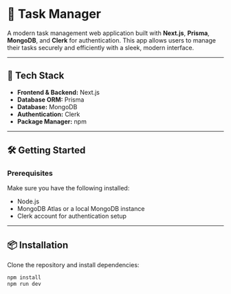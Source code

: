 # 📝 Task Manager

A modern task management web application built with **Next.js**, **Prisma**, **MongoDB**, and **Clerk** for authentication. This app allows users to manage their tasks securely and efficiently with a sleek, modern interface.

---

## 🚀 Tech Stack

- **Frontend & Backend:** Next.js  
- **Database ORM:** Prisma  
- **Database:** MongoDB  
- **Authentication:** Clerk  
- **Package Manager:** npm  

---

## 🛠️ Getting Started

### Prerequisites

Make sure you have the following installed:

- Node.js  
- MongoDB Atlas or a local MongoDB instance  
- Clerk account for authentication setup  

---

## 📦 Installation

Clone the repository and install dependencies:

```bash
npm install
npm run dev
